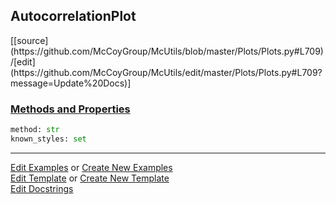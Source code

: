 ## <a id="McUtils.Plots.Plots.AutocorrelationPlot">AutocorrelationPlot</a> 
<div class="docs-source-link" markdown="1">
[[source](https://github.com/McCoyGroup/McUtils/blob/master/Plots/Plots.py#L709)/[edit](https://github.com/McCoyGroup/McUtils/edit/master/Plots/Plots.py#L709?message=Update%20Docs)]
</div>



<div class="collapsible-section">
 <div class="collapsible-section collapsible-section-header" markdown="1">
 
### <a class="collapse-link" data-toggle="collapse" href="#methods">Methods and Properties</a> <a class="float-right" data-toggle="collapse" href="#methods"><i class="fa fa-chevron-down"></i></a>

 </div>
 <div class="collapsible-section collapsible-section-body collapse" id="methods" markdown="1">

```python
method: str
known_styles: set
```


 </div>
</div>




___

[Edit Examples](https://github.com/McCoyGroup/McUtils/edit/gh-pages/ci/examples/McUtils/Plots/Plots/AutocorrelationPlot.md) or 
[Create New Examples](https://github.com/McCoyGroup/McUtils/new/gh-pages/?filename=ci/examples/McUtils/Plots/Plots/AutocorrelationPlot.md) <br/>
[Edit Template](https://github.com/McCoyGroup/McUtils/edit/gh-pages/ci/docs/McUtils/Plots/Plots/AutocorrelationPlot.md) or 
[Create New Template](https://github.com/McCoyGroup/McUtils/new/gh-pages/?filename=ci/docs/templates/McUtils/Plots/Plots/AutocorrelationPlot.md) <br/>
[Edit Docstrings](https://github.com/McCoyGroup/McUtils/edit/master/Plots/Plots.py#L709?message=Update%20Docs)